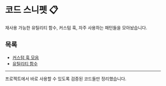 # 코드 스니펫 📋

재사용 가능한 유틸리티 함수, 커스텀 훅, 자주 사용하는 패턴들을 모아놨습니다.

## 목록

- [커스텀 훅 모음](./custom-hooks-collection.md)
- [유틸리티 함수](./utility-functions.md)

---

프로젝트에서 바로 사용할 수 있도록 검증된 코드들만 정리했습니다.